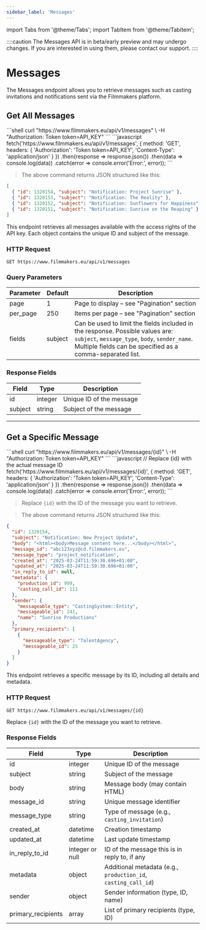```yaml
---
sidebar_label: 'Messages'
---
```


import Tabs from '@theme/Tabs';
import TabItem from '@theme/TabItem';

::::caution
The Messages API is in beta/early preview and may undergo changes. If you are interested in using them, please contact our support.
::::

# Messages

The Messages endpoint allows you to retrieve messages such as casting invitations and notifications sent via the Filmmakers platform.

## Get All Messages

<Tabs groupId="api-examples">
  <TabItem value="curl" label="cURL" default>
    ```shell
    curl "https://www.filmmakers.eu/api/v1/messages" \
      -H "Authorization: Token token=API_KEY"
    ```
  </TabItem>
  <TabItem value="javascript" label="JavaScript (Fetch)">
    ```javascript
    fetch('https://www.filmmakers.eu/api/v1/messages', {
      method: 'GET',
      headers: {
        'Authorization': 'Token token=API_KEY',
        'Content-Type': 'application/json'
      }
    })
    .then(response => response.json())
    .then(data => console.log(data))
    .catch(error => console.error('Error:', error));
    ```
  </TabItem>
</Tabs>

> The above command returns JSON structured like this:

```json
[
  { "id": 1320154, "subject": "Notification: Project Sunrise" },
  { "id": 1320153, "subject": "Notification: The Reality" },
  { "id": 1320152, "subject": "Notification: Sunflowers for Happiness" },
  { "id": 1320151, "subject": "Notification: Sunrise on the Reaping" }
]
```

This endpoint retrieves all messages available with the access rights of the API key. Each object contains the unique ID and subject of the message.

### HTTP Request

`GET https://www.filmmakers.eu/api/v1/messages`

### Query Parameters

Parameter | Default | Description
--------- | ------- | -----------
page | 1 | Page to display – see "Pagination" section
per_page | 250 | Items per page – see "Pagination" section
fields | subject | Can be used to limit the fields included in the response. Possible values are: `subject`, `message_type`, `body`, `sender_name`. Multiple fields can be specified as a comma-separated list.

### Response Fields

Field | Type | Description
----- | ---- | -----------
id | integer | Unique ID of the message
subject | string | Subject of the message

---

## Get a Specific Message

<Tabs groupId="api-examples">
  <TabItem value="curl" label="cURL" default>
    ```shell
    curl "https://www.filmmakers.eu/api/v1/messages/{id}" \
      -H "Authorization: Token token=API_KEY"
    ```
  </TabItem>
  <TabItem value="javascript" label="JavaScript (Fetch)">
    ```javascript
    // Replace {id} with the actual message ID
    fetch('https://www.filmmakers.eu/api/v1/messages/{id}', {
      method: 'GET',
      headers: {
        'Authorization': 'Token token=API_KEY',
        'Content-Type': 'application/json'
      }
    })
    .then(response => response.json())
    .then(data => console.log(data))
    .catch(error => console.error('Error:', error));
    ```
  </TabItem>
</Tabs>

> Replace `{id}` with the ID of the message you want to retrieve.

> The above command returns JSON structured like this:

```json
{
  "id": 1320154,
  "subject": "Notification: New Project Update",
  "body": "<html><body>Message content here...</body></html>",
  "message_id": "abc123xyz@cd.filmmakers.eu",
  "message_type": "project_notification",
  "created_at": "2025-03-24T11:59:30.696+01:00",
  "updated_at": "2025-03-24T11:59:30.696+01:00",
  "in_reply_to_id": null,
  "metadata": {
    "production_id": 999,
    "casting_call_id": 111
  },
  "sender": {
    "messageable_type": "CastingSystem::Entity",
    "messageable_id": 241,
    "name": "Sunrise Productions"
  },
  "primary_recipients": [
    {
      "messageable_type": "TalentAgency",
      "messageable_id": 25
    }
  ]
}
```

This endpoint retrieves a specific message by its ID, including all details and metadata.

### HTTP Request

`GET https://www.filmmakers.eu/api/v1/messages/{id}`

Replace `{id}` with the ID of the message you want to retrieve.

### Response Fields

Field | Type | Description
----- | ---- | -----------
id | integer | Unique ID of the message
subject | string | Subject of the message
body | string | Message body (may contain HTML)
message_id | string | Unique message identifier
message_type | string | Type of message (e.g., `casting_invitation`)
created_at | datetime | Creation timestamp
updated_at | datetime | Last update timestamp
in_reply_to_id | integer or null | ID of the message this is in reply to, if any
metadata | object | Additional metadata (e.g., `production_id`, `casting_call_id`)
sender | object | Sender information (type, ID, name)
primary_recipients | array | List of primary recipients (type, ID)
